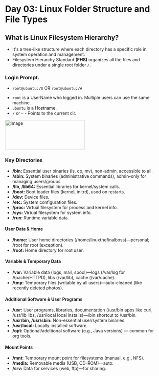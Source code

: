 # Day 03: Linux Folder Structure and File Types

## What is Linux Filesystem Hierarchy?
- It's a tree-like structure where each directory has a specific role in system operation and management.
- Filesystem Hierarchy Standard **(FHS)** organizes all the files and directories under a single root folder `/`.

### Login Prompt.
* `root@ubuntu:/$` OR `root@ubuntu:/#`
- `root` is a UserName who logged in. Multiple users can use the same machine.
- `ubuntu` is a Hostname.
- `/` or `~` - Points to the current dir.

 <img width="259" height="98" alt="image" src="https://github.com/user-attachments/assets/707af81a-7d3a-4099-9eb2-cea66dcf6c10" />

### Key Directories
- **/bin:** Essential user binaries (ls, cp, mv), non-admin, accessible to all.
- **/sbin:** System binaries (administrative commands), admin-only for managing users/groups.
- **/lib, /lib64:** Essential libraries for kernel/system calls.
- **/boot:** Boot loader files (kernel, initrd), used on restarts.
- **/dev:** Device files.
- **/etc:** System configuration files.
- **/proc:** Virtual filesystem for process and kernel info.
- **/sys:** Virtual filesystem for system info.
- **/run:** Runtime variable data.

#### User Data & Home
- **/home:** User home directories (/home/linuxthefinalboss)—personal; /root for root (exception).
- **/root:** Home directory for root user.
 
#### Variable & Temporary Data
- **/var:** Variable data (logs, mail, spool)—logs (/var/log for Apache/HTTPD), libs (/var/lib), cache (/var/cache).
- **/tmp:** Temporary files (writable by all users)—auto-cleaned (like recently deleted photos).
  
#### Additional Software & User Programs
- **/usr:** User programs, libraries, documentation (/usr/bin apps like curl, /usr/lib libs, /usr/local local installs)—/bin shortcut to /usr/bin.
- **/usr/bin, /usr/sbin:** Non-essential user/system binaries.
- **/usr/local:** Locally installed software.
- **/opt:** Optional/additional software (e.g., Java versions) — common for org tools.

#### Mount Points
- **/mnt:** Temporary mount point for filesystems (manual, e.g., NFS).
- **/media:** Removable media (USB, CD-ROM)—auto.
- **/srv:** Data for services (web, ftp)—for sharing.
